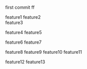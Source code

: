 first commit
ff


feature1
feature2    
feature3

feature4
feature5


feature6
feature7


feature8
feature9
feature10
feature11   

feature12
feature13
